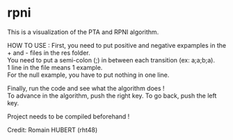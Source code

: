 # rpni

This is a visualization of the PTA and RPNI algorithm.

HOW TO USE :
First, you need to put positive and negative expamples in the + and - files in the res folder.  
You need to put a semi-colon (;) in between each transition (ex: a;a;b;a).  
1 line in the file means 1 example.  
For the null example, you have to put nothing in one line.  

Finally, run the code and see what the algorithm does !  
To advance in the algorithm, push the right key. To go back, push the left key.

Project needs to be compiled beforehand !

Credit: Romain HUBERT (rht48)
